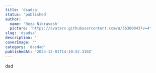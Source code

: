 ```yaml
---
title: 'dsadsa'
status: 'published'
author:
  name: 'Reza Nikravesh'
  picture: 'https://avatars.githubusercontent.com/u/36360043?v=4'
slug: 'dsadsa'
description: ''
coverImage: ''
category: 'dasdad'
publishedAt: '2024-12-01T14:10:52.310Z'
---
```


dad